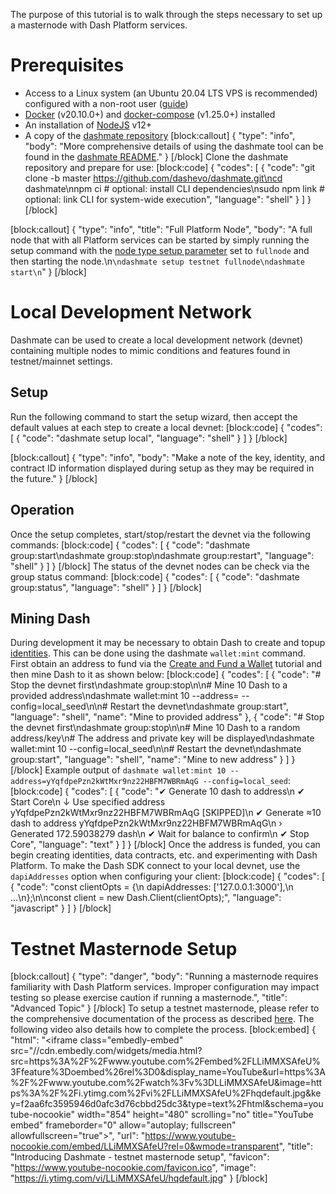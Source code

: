 The purpose of this tutorial is to walk through the steps necessary to set up a masternode with Dash Platform services.

# Prerequisites
- Access to a Linux system (an Ubuntu 20.04 LTS VPS is recommended) configured with a non-root user ([guide](https://docs.dash.org/en/stable/masternodes/setup.html#set-up-your-vps))
- [Docker](https://docs.docker.com/install/linux/docker-ce/ubuntu/) (v20.10.0+) and [docker-compose](https://docs.docker.com/compose/install/) (v1.25.0+) installed
- An installation of [NodeJS](https://nodejs.org/en/download/) v12+
- A copy of the [dashmate repository](https://github.com/dashevo/dashmate)
[block:callout]
{
  "type": "info",
  "body": "More comprehensive details of using the dashmate tool can be found in the [dashmate README](https://github.com/dashevo/dashmate/blob/master/README.md)."
}
[/block]
Clone the dashmate repository and prepare for use:
[block:code]
{
  "codes": [
    {
      "code": "git clone -b master https://github.com/dashevo/dashmate.git\ncd dashmate\nnpm ci # optional: install CLI dependencies\nsudo npm link # optional: link CLI for system-wide execution",
      "language": "shell"
    }
  ]
}
[/block]

[block:callout]
{
  "type": "info",
  "title": "Full Platform Node",
  "body": "A full node that with all Platform services can be started by simply running the setup command with the [node type setup parameter](https://github.com/dashevo/dashmate#setup-node) set to  `fullnode` and then starting the node.\n```\ndashmate setup testnet fullnode\ndashmate start\n```"
}
[/block]
# Local Development Network

Dashmate can be used to create a local development network (devnet) containing multiple nodes to mimic conditions and features found in testnet/mainnet settings.

## Setup

Run the following command to start the setup wizard, then accept the default values at each step to create a local devnet:
[block:code]
{
  "codes": [
    {
      "code": "dashmate setup local",
      "language": "shell"
    }
  ]
}
[/block]

[block:callout]
{
  "type": "info",
  "body": "Make a note of the key, identity, and contract ID information displayed during setup as they may be required in the future."
}
[/block]

## Operation

Once the setup completes, start/stop/restart the devnet via the following commands:
[block:code]
{
  "codes": [
    {
      "code": "dashmate group:start\ndashmate group:stop\ndashmate group:restart",
      "language": "shell"
    }
  ]
}
[/block]
The status of the devnet nodes can be check via the group status command:
[block:code]
{
  "codes": [
    {
      "code": "dashmate group:status",
      "language": "shell"
    }
  ]
}
[/block]
## Mining Dash

During development it may be necessary to obtain Dash to create and topup [identities](docs/explanation-identity). This can be done using the dashmate `wallet:mint` command. First obtain an address to fund via the [Create and Fund a Wallet](doc:tutorial-create-and-fund-a-wallet) tutorial and then mine Dash to it as shown below:
[block:code]
{
  "codes": [
    {
      "code": "# Stop the devnet first\ndashmate group:stop\n\n# Mine 10 Dash to a provided address\ndashmate wallet:mint 10 --address=<your address> --config=local_seed\n\n# Restart the devnet\ndashmate group:start",
      "language": "shell",
      "name": "Mine to provided address"
    },
    {
      "code": "# Stop the devnet first\ndashmate group:stop\n\n# Mine 10 Dash to a random address/key\n# The address and private key will be displayed\ndashmate wallet:mint 10 --config=local_seed\n\n# Restart the devnet\ndashmate group:start",
      "language": "shell",
      "name": "Mine to new address"
    }
  ]
}
[/block]
Example output of `dashmate wallet:mint 10 --address=yYqfdpePzn2kWtMxr9nz22HBFM7WBRmAqG --config=local_seed`:
[block:code]
{
  "codes": [
    {
      "code": "✔ Generate 10 dash to address\n  ✔ Start Core\n  ↓ Use specified address yYqfdpePzn2kWtMxr9nz22HBFM7WBRmAqG [SKIPPED]\n  ✔ Generate ≈10 dash to address yYqfdpePzn2kWtMxr9nz22HBFM7WBRmAqG\n    › Generated 172.59038279 dash\n  ✔ Wait for balance to confirm\n  ✔ Stop Core",
      "language": "text"
    }
  ]
}
[/block]
Once the address is funded, you can begin creating identities, data contracts, etc. and experimenting with Dash Platform. To make the Dash SDK connect to your local devnet, use the `dapiAddresses` option when configuring your client:
[block:code]
{
  "codes": [
    {
      "code": "const clientOpts = {\n  dapiAddresses: ['127.0.0.1:3000'],\n  ...\n};\n\nconst client = new Dash.Client(clientOpts);",
      "language": "javascript"
    }
  ]
}
[/block]

# Testnet Masternode Setup
[block:callout]
{
  "type": "danger",
  "body": "Running a masternode requires familiarity with Dash Platform services. Improper configuration may impact testing so please exercise caution if running a masternode.",
  "title": "Advanced Topic"
}
[/block]
To setup a testnet masternode, please refer to the comprehensive documentation of the process as described [here](https://docs.dash.org/en/stable/masternodes/setup-testnet.html#dashmate-installation). The following video also details how to complete the process.
[block:embed]
{
  "html": "<iframe class=\"embedly-embed\" src=\"//cdn.embedly.com/widgets/media.html?src=https%3A%2F%2Fwww.youtube.com%2Fembed%2FLLiMMXSAfeU%3Ffeature%3Doembed%26rel%3D0&display_name=YouTube&url=https%3A%2F%2Fwww.youtube.com%2Fwatch%3Fv%3DLLiMMXSAfeU&image=https%3A%2F%2Fi.ytimg.com%2Fvi%2FLLiMMXSAfeU%2Fhqdefault.jpg&key=f2aa6fc3595946d0afc3d76cbbd25dc3&type=text%2Fhtml&schema=youtube-nocookie\" width=\"854\" height=\"480\" scrolling=\"no\" title=\"YouTube embed\" frameborder=\"0\" allow=\"autoplay; fullscreen\" allowfullscreen=\"true\"></iframe>",
  "url": "https://www.youtube-nocookie.com/embed/LLiMMXSAfeU?rel=0&wmode=transparent",
  "title": "Introducing Dashmate - testnet masternode setup",
  "favicon": "https://www.youtube-nocookie.com/favicon.ico",
  "image": "https://i.ytimg.com/vi/LLiMMXSAfeU/hqdefault.jpg"
}
[/block]